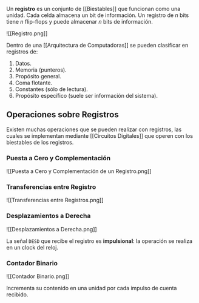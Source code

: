 Un **registro** es un conjunto de [[Biestables]] que funcionan como una unidad. Cada celda almacena un bit de información. Un registro de $n$ bits tiene $n$ flip-flops y puede almacenar $n$ bits de información.

![[Registro.png]]

Dentro de una [[Arquitectura de Computadoras]] se pueden clasificar en registros de:

1. Datos.
2. Memoria (punteros).
3. Propósito general.
4. Coma flotante.
5. Constantes (sólo de lectura).
6. Propósito específico (suele ser información del sistema).

## Operaciones sobre Registros

Existen muchas operaciones que se pueden realizar con registros, las cuales se implementan mediante [[Circuitos Digitales]] que operen con los biestables de los registros.

### Puesta a Cero y Complementación

![[Puesta a Cero y Complementación de un Registro.png]]

### Transferencias entre Registro

![[Transferencias entre Registros.png]]

### Desplazamientos a Derecha

![[Desplazamientos a Derecha.png]]

La señal `DESD` que recibe el registro es **impulsional**: la operación se realiza en un clock del reloj.

### Contador Binario

![[Contador Binario.png]]

Incrementa su contenido en una unidad por cada impulso de cuenta recibido.
